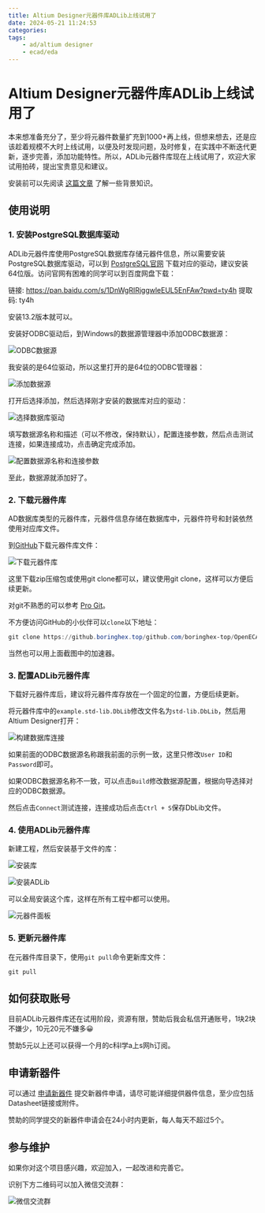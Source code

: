 ```yaml
---
title: Altium Designer元器件库ADLib上线试用了
date: 2024-05-21 11:24:53
categories:
tags:
    - ad/altium designer
    - ecad/eda
---
```


# Altium Designer元器件库ADLib上线试用了

本来想准备充分了，至少将元器件数量扩充到1000+再上线，但想来想去，还是应该趁着规模不大时上线试用，以便及时发现问题，及时修复，在实践中不断迭代更新，逐步完善，添加功能特性。所以，ADLib元器件库现在上线试用了，欢迎大家试用拍砖，提出宝贵意见和建议。

安装前可以先阅读 [这篇文章](https://mp.weixin.qq.com/s?__biz=MzA3NzMyNTIyOA==&mid=2651482479&idx=1&sn=d79a11fe80da1f39fe1e46ea2c6870a0&chksm=84ad7facb3daf6ba008c8f7219550a07e711cfb7742180b865ad2c836176ce6982926200e28f#rd) 了解一些背景知识。

## 使用说明

### 1. 安装PostgreSQL数据库驱动

ADLib元器件库使用PostgreSQL数据库存储元器件信息，所以需要安装PostgreSQL数据库驱动，可以到 [PostgreSQL官网](https://odbc.postgresql.org/) 下载对应的驱动，建议安装64位版。访问官网有困难的同学可以到百度网盘下载：

链接: https://pan.baidu.com/s/1DnWgRIRjggwleEUL5EnFAw?pwd=ty4h 提取码: ty4h

安装13.2版本就可以。

<!-- more -->

安装好ODBC驱动后，到Windows的数据源管理器中添加ODBC数据源：

![ODBC数据源](https://imgs.boringhex.top/blog/20240327173633.png)

我安装的是64位驱动，所以这里打开的是64位的ODBC管理器：

![添加数据源](https://imgs.boringhex.top/blog/20240327173849.png)

打开后选择添加，然后选择刚才安装的数据库对应的驱动：

![选择数据库驱动](https://imgs.boringhex.top/blog/20240327174100.png)

填写数据源名称和描述（可以不修改，保持默认），配置连接参数，然后点击测试连接，如果连接成功，点击确定完成添加。

![配置数据源名称和连接参数](https://imgs.boringhex.top/blog/20240327174552.png)

至此，数据源就添加好了。

### 2. 下载元器件库

AD数据库类型的元器件库，元器件信息存储在数据库中，元器件符号和封装依然使用对应库文件。

到[GitHub](https://github.com/boringhex-top/OpenECADLib)下载元器件库文件：

![下载元器件库](https://imgs.boringhex.top/blog/20240521113407.png)

这里下载zip压缩包或使用git clone都可以，建议使用git clone，这样可以方便后续更新。

对git不熟悉的可以参考 [Pro Git](https://git-scm.com/book/zh/v2)。

不方便访问GitHub的小伙伴可以`clone`以下地址：

```powershell
git clone https://github.boringhex.top/github.com/boringhex-top/OpenECADLib.git
```

当然也可以用上面截图中的加速器。

### 3. 配置ADLib元器件库

下载好元器件库后，建议将元器件库存放在一个固定的位置，方便后续更新。

将元器件库中的`example.std-lib.DbLib`修改文件名为`std-lib.DbLib`，然后用Altium Designer打开：

![构建数据库连接](https://imgs.boringhex.top/blog/20240521120755.png)

如果前面的ODBC数据源名称跟我前面的示例一致，这里只修改`User ID`和`Password`即可。

如果ODBC数据源名称不一致，可以点击`Build`修改数据源配置，根据向导选择对应的ODBC数据源。

然后点击`Connect`测试连接，连接成功后点击`Ctrl + S`保存DbLib文件。

### 4. 使用ADLib元器件库

新建工程，然后安装基于文件的库：

![安装库](https://imgs.boringhex.top/blog/20240521121821.png)

![安装ADLib](https://imgs.boringhex.top/blog/20240521122003.png)

可以全局安装这个库，这样在所有工程中都可以使用。

![元器件面板](https://imgs.boringhex.top/blog/20240521132018.png)

### 5. 更新元器件库

在元器件库目录下，使用`git pull`命令更新库文件：

```powershell
git pull
```

## 如何获取账号

目前ADLib元器件库还在试用阶段，资源有限，赞助后我会私信开通账号，1块2块不嫌少，10元20元不嫌多😀

赞助5元以上还可以获得一个月的c科l学a上s网h订阅。

## 申请新器件

可以通过 [申请新器件](https://github.com/boringhex-top/OpenECADLib/issues/new) 提交新器件申请，请尽可能详细提供器件信息，至少应包括Datasheet链接或附件。

赞助的同学提交的新器件申请会在24小时内更新，每人每天不超过5个。

## 参与维护

如果你对这个项目感兴趣，欢迎加入，一起改进和完善它。

识别下方二维码可以加入微信交流群：

![微信交流群](https://imgs.boringhex.top/blog/20240521135953.png)
